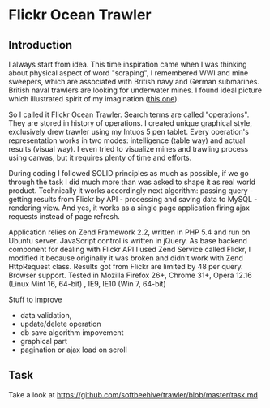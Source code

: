 Flickr Ocean Trawler
=======================

Introduction
------------

I always start from idea. This time inspiration came when I was thinking about physical aspect of word "scraping", I remembered WWI and mine sweepers, which are associated with British navy and German submarines. British naval trawlers are looking for underwater mines. I found ideal picture which illustrated spirit of my imagination ([this one](http://3.bp.blogspot.com/-aO9Jsgz5QzE/T89pZO-3oGI/AAAAAAAAB18/_eQ9UzfXq2Q/s1600/Pair+of+trawlers+sweeping+row+of+anchored+mines+in+WWI.jpg)).

So I called it Flickr Ocean Trawler. Search terms are called "operations". They are stored in history of operations. I created unique graphical style, exclusively drew trawler using my Intuos 5 pen tablet.
Every operation's representation works in two modes: intelligence (table way) and actual results (visual way). I even tried to visualize mines and trawling process using canvas, but it requires plenty of time and efforts.

During coding I followed SOLID principles as much as possible, if we go through the task I did much more than was asked to shape it as real world product. Technically it works accordingly next algorithm: passing query - getting results from Flickr by API - processing and saving data to MySQL - rendering view. And yes, it works as a single page application firing ajax requests instead of page refresh.

Application relies on Zend Framework 2.2, written in PHP 5.4 and run on Ubuntu server. JavaScript control is written in jQuery. As base backend component for dealing with Flickr API I used Zend Service called Flickr, I modified it because originally it was broken and didn't work with Zend HttpRequest class. Results got from Flickr are limited by 48 per query.
Browser support. Tested in Mozilla Firefox 26+, Chrome 31+, Opera 12.16 (Linux Mint 16, 64-bit) , IE9, IE10 (Win 7, 64-bit)

Stuff to improve
- data validation,
- update/delete operation
- db save algorithm impovement
- graphical part
- pagination or ajax load on scroll 

Task
------------
Take a look at https://github.com/softbeehive/trawler/blob/master/task.md
